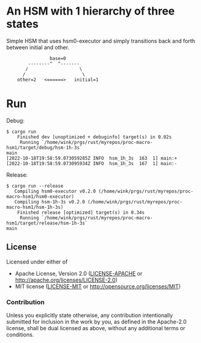 # An HSM with 1 hierarchy of three states

Simple HSM that uses hsm0-executor and simply transitions back and forth
between initial and other.

```
                base=0
        --------^  ^-------
       /                   \
      /                     \
    other=2   <======>   initial=1
```

# Run

Debug:
```
$ cargo run
    Finished dev [unoptimized + debuginfo] target(s) in 0.02s
     Running `/home/wink/prgs/rust/myrepos/proc-macro-hsm1/target/debug/hsm-1h-3s`
main
[2022-10-18T19:58:59.073059285Z INFO  hsm_1h_3s  163  1] main:+
[2022-10-18T19:58:59.073095934Z INFO  hsm_1h_3s  167  1] main:-
```

Release:
```
$ cargo run --release
   Compiling hsm0-executor v0.2.0 (/home/wink/prgs/rust/myrepos/proc-macro-hsm1/hsm0-executor)
   Compiling hsm-1h-3s v0.2.0 (/home/wink/prgs/rust/myrepos/proc-macro-hsm1/hsm-1h-3s)
    Finished release [optimized] target(s) in 0.34s
     Running `/home/wink/prgs/rust/myrepos/proc-macro-hsm1/target/release/hsm-1h-3s`
main
```

## License

Licensed under either of

- Apache License, Version 2.0 ([LICENSE-APACHE](LICENSE-APACHE) or http://apache.org/licenses/LICENSE-2.0)
- MIT license ([LICENSE-MIT](LICENSE-MIT) or http://opensource.org/licenses/MIT)

### Contribution

Unless you explicitly state otherwise, any contribution intentionally submitted
for inclusion in the work by you, as defined in the Apache-2.0 license, shall
be dual licensed as above, without any additional terms or conditions.

